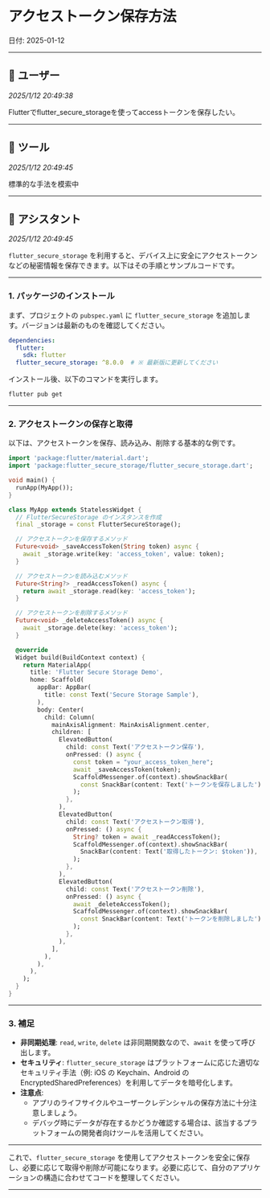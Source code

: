 # アクセストークン保存方法

日付: 2025-01-12

---

## 👤 ユーザー
*2025/1/12 20:49:38*

Flutterでflutter_secure_storageを使ってaccessトークンを保存したい。

---

## 🔧 ツール
*2025/1/12 20:49:45*

標準的な手法を模索中

---

## 🤖 アシスタント
*2025/1/12 20:49:45*

`flutter_secure_storage` を利用すると、デバイス上に安全にアクセストークンなどの秘密情報を保存できます。以下はその手順とサンプルコードです。

---

### 1. パッケージのインストール

まず、プロジェクトの `pubspec.yaml` に `flutter_secure_storage` を追加します。バージョンは最新のものを確認してください。

```yaml
dependencies:
  flutter:
    sdk: flutter
  flutter_secure_storage: ^8.0.0  # ※ 最新版に更新してください
```

インストール後、以下のコマンドを実行します。

```bash
flutter pub get
```

---

### 2. アクセストークンの保存と取得

以下は、アクセストークンを保存、読み込み、削除する基本的な例です。

```dart
import 'package:flutter/material.dart';
import 'package:flutter_secure_storage/flutter_secure_storage.dart';

void main() {
  runApp(MyApp());
}

class MyApp extends StatelessWidget {
  // FlutterSecureStorage のインスタンスを作成
  final _storage = const FlutterSecureStorage();

  // アクセストークンを保存するメソッド
  Future<void> _saveAccessToken(String token) async {
    await _storage.write(key: 'access_token', value: token);
  }

  // アクセストークンを読み込むメソッド
  Future<String?> _readAccessToken() async {
    return await _storage.read(key: 'access_token');
  }

  // アクセストークンを削除するメソッド
  Future<void> _deleteAccessToken() async {
    await _storage.delete(key: 'access_token');
  }

  @override
  Widget build(BuildContext context) {
    return MaterialApp(
      title: 'Flutter Secure Storage Demo',
      home: Scaffold(
        appBar: AppBar(
          title: const Text('Secure Storage Sample'),
        ),
        body: Center(
          child: Column(
            mainAxisAlignment: MainAxisAlignment.center,
            children: [
              ElevatedButton(
                child: const Text('アクセストークン保存'),
                onPressed: () async {
                  const token = "your_access_token_here";
                  await _saveAccessToken(token);
                  ScaffoldMessenger.of(context).showSnackBar(
                    const SnackBar(content: Text('トークンを保存しました')),
                  );
                },
              ),
              ElevatedButton(
                child: const Text('アクセストークン取得'),
                onPressed: () async {
                  String? token = await _readAccessToken();
                  ScaffoldMessenger.of(context).showSnackBar(
                    SnackBar(content: Text('取得したトークン: $token')),
                  );
                },
              ),
              ElevatedButton(
                child: const Text('アクセストークン削除'),
                onPressed: () async {
                  await _deleteAccessToken();
                  ScaffoldMessenger.of(context).showSnackBar(
                    const SnackBar(content: Text('トークンを削除しました')),
                  );
                },
              ),
            ],
          ),
        ),
      ),
    );
  }
}
```

---

### 3. 補足

- **非同期処理**: `read`, `write`, `delete` は非同期関数なので、`await` を使って呼び出します。
- **セキュリティ**: `flutter_secure_storage` はプラットフォームに応じた適切なセキュリティ手法（例: iOS の Keychain、Android の EncryptedSharedPreferences）を利用してデータを暗号化します。
- **注意点**:  
  - アプリのライフサイクルやユーザークレデンシャルの保存方法に十分注意しましょう。  
  - デバッグ時にデータが存在するかどうか確認する場合は、該当するプラットフォームの開発者向けツールを活用してください。

---

これで、`flutter_secure_storage` を使用してアクセストークンを安全に保存し、必要に応じて取得や削除が可能になります。必要に応じて、自分のアプリケーションの構造に合わせてコードを整理してください。

---

